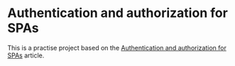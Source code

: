 # Authentication and authorization for SPAs

This is a practise project based on the [Authentication and authorization for SPAs](https://docs.microsoft.com/en-us/aspnet/core/security/authentication/identity-api-authorization?view=aspnetcore-5.0) article.
